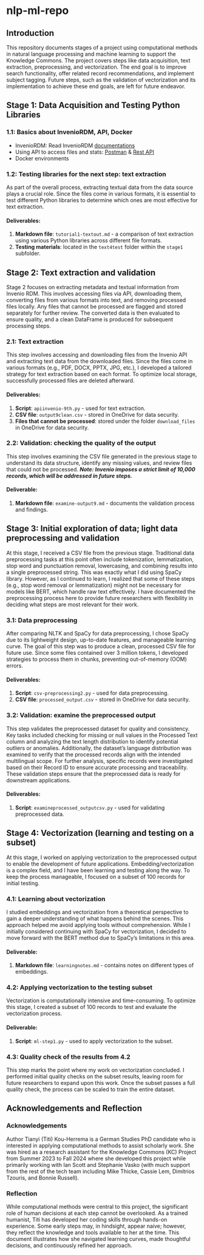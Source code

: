 # nlp-ml-repo
## Introduction
This repository documents stages of a project using computational methods in natural language processing and machine learning to support the Knowledge Commons. The project covers steps like data acquisition, text extraction, preprocessing, and vectorization. The end goal is to improve search functionality, offer related record recommendations, and implement subject tagging. Future steps, such as the validation of vectorization and its implementation to achieve these end goals, are left for future endeavor.

## Stage 1: Data Acquisition and Testing Python Libraries

### 1.1: Basics about InvenioRDM, API, Docker
- InvenioRDM: Read InvenioRDM [documentations](https://inveniordm.docs.cern.ch/)
- Using API to access files and stats: [Postman](https://www.postman.com/) & [Rest API](https://inveniordm.docs.cern.ch/reference/rest_api_index/)
- Docker environments

### 1.2: Testing libraries for the next step: text extraction
As part of the overall process, extracting textual data from the data source plays a crucial role. Since the files come in various formats, it is essential to test different Python libraries to determine which ones are most effective for text extraction.

#### Deliverables:
1. **Markdown file**: `tutorial1-textout.md` - a comparison of text extraction using various Python libraries across different file formats.
2. **Testing materials**: located in the `text4test` folder within the `stage1` subfolder.

## Stage 2: Text extraction and validation
Stage 2 focuses on extracting metadata and textual information from Invenio RDM. This involves accessing files via API, downloading them, converting files from various formats into text, and removing processed files locally. Any files that cannot be processed are flagged and stored separately for further review. The converted data is then evaluated to ensure quality, and a clean DataFrame is produced for subsequent processing steps.

### 2.1: Text extraction
This step involves accessing and downloading files from the Invenio API and extracting text data from the downloaded files. Since the files come in various formats (e.g., PDF, DOCX, PPTX, JPG, etc.), I developed a tailored strategy for text extraction based on each format. To optimize local storage, successfully processed files are deleted afterward.

#### Deliverables:
1. **Script**: `apiinvenio-9th.py` - used for text extraction.
2. **CSV file**: `output9clean.csv` - stored in OneDrive for data security.
3. **Files that cannot be processed**: stored under the folder `download_files` in OneDrive for data security.

### 2.2: Validation: checking the quality of the output
This step involves examining the CSV file generated in the previous stage to understand its data structure, identify any missing values, and review files that could not be processed.
***Note: Invenio imposes a strict limit of 10,000 records, which will be addressed in future steps.***

#### Deliverable:
1. **Markdown file**: `examine-output9.md` - documents the validation process and findings.

## Stage 3: Initial exploration of data; light data preprocessing and validation
At this stage, I received a CSV file from the previous stage. Traditional data preprocessing tasks at this point often include tokenization, lemmatization, stop word and punctuation removal, lowercasing, and combining results into a single preprocessed string. This was exactly what I did using SpaCy library. However, as I continued to learn, I realized that some of these steps (e.g., stop word removal or lemmatization) might not be necessary for models like BERT, which handle raw text effectively. I have documented the preprocessing process here to provide future researchers with flexibility in deciding what steps are most relevant for their work.

### 3.1: Data preprocessing
After comparing NLTK and SpaCy for data preprocessing, I chose SpaCy due to its lightweight design, up-to-date features, and manageable learning curve. The goal of this step was to produce a clean, processed CSV file for future use. Since some files contained over 3 million tokens, I developed strategies to process them in chunks, preventing out-of-memory (OOM) errors.

#### Deliverables:
1. **Script**: `csv-preprocessing2.py` - used for data preprocessing.
2. **CSV file**: `processed_output.csv` - stored in OneDrive for data security.

### 3.2: Validation: examine the preprocessed output
This step validates the preprocessed dataset for quality and consistency. Key tasks included checking for missing or null values in the Processed Text column and analyzing the text length distribution to identify potential outliers or anomalies. Additionally, the dataset’s language distribution was examined to verify that the processed records align with the intended multilingual scope. For further analysis, specific records were investigated based on their Record ID to ensure accurate processing and traceability. These validation steps ensure that the preprocessed data is ready for downstream applications.

#### Deliverables:
1. **Script**: `examineprocessed_outputcsv.py` - used for validating preprocessed data.

## Stage 4: Vectorization (learning and testing on a subset)
At this stage, I worked on applying vectorization to the preprocessed output to enable the development of future applications. Embedding/vectorization is a complex field, and I have been learning and testing along the way. To keep the process manageable, I focused on a subset of 100 records for initial testing.

### 4.1: Learning about vectorization
I studied embeddings and vectorization from a theoretical perspective to gain a deeper understanding of what happens behind the scenes. This approach helped me avoid applying tools without comprehension. While I initially considered continuing with SpaCy for vectorization, I decided to move forward with the BERT method due to SpaCy’s limitations in this area.

#### Deliverable:
1. **Markdown file**: `learningnotes.md` - contains notes on different types of embeddings.

### 4.2: Applying vectorization to the testing subset
Vectorization is computationally intensive and time-consuming. To optimize this stage, I created a subset of 100 records to test and evaluate the vectorization process.

#### Deliverable:
1. **Script**: `ml-step1.py` - used to apply vectorization to the subset.

### 4.3: Quality check of the results from 4.2
This step marks the point where my work on vectorization concluded. I performed initial quality checks on the subset results, leaving room for future researchers to expand upon this work. Once the subset passes a full quality check, the process can be scaled to train the entire dataset.


## Acknowledgements and Reflection
### Acknowledgements
Author Tianyi (Titi) Kou-Herrema is a German Studies PhD candidate who is interested in applying computational methods to assist scholarly work. She was hired as a research assistant for the Knowledge Commons (KC) Project from Summer 2023 to Fall 2024 where she developed this project while primarily working with Ian Scott and Stephanie Vasko (with much support from the rest of the tech team including Mike Thicke, Cassie Lem, Dimitrios Tzouris, and Bonnie Russell).

### Reflection
While computational methods were central to this project, the significant role of human decisions at each step cannot be overlooked. As a trained humanist, Titi has developed her coding skills through hands-on experience. Some early steps may, in hindsight, appear naive; however, they reflect the knowledge and tools available to her at the time. This document illustrates how she navigated learning curves, made thoughtful decisions, and continuously refined her approach.